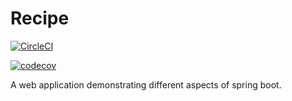 # Recipe

[![CircleCI](https://circleci.com/gh/Rashid-007/recipe.svg?style=svg)](https://circleci.com/gh/Rashid-007/recipe)

[![codecov](https://codecov.io/gh/Rashid-007/recipe/branch/master/graph/badge.svg)](https://codecov.io/gh/Rashid-007/recipe)

A web application demonstrating different aspects of spring boot.

